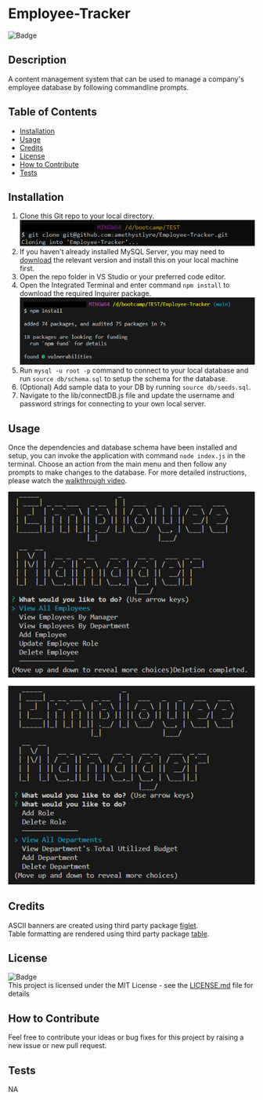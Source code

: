 # Employee-Tracker
![Badge](https://img.shields.io/badge/License-MIT-yellow)

## Description
    
A content management system that can be used to manage a company's employee database by following commandline prompts.
    
## Table of Contents
    
- [Installation](#installation)
- [Usage](#usage)
- [Credits](#credits)
- [License](#license)
- [How to Contribute](#how-to-contribute)
- [Tests](#tests)
    
## Installation
    
1. Clone this Git repo to your local directory.<br>
![screenshot](./images/Screenshot1.png)<br>
2. If you haven't already installed MySQL Server, you may need to [download](https://dev.mysql.com/) the relevant version and install this on your local machine first.
3. Open the repo folder in VS Studio or your preferred code editor.<br>
4. Open the Integrated Terminal and enter command `npm install` to download the required Inquirer package.<br>
![screenshot](./images/Screenshot2.png)
5. Run ```mysql -u root -p``` command to connect to your local database and run ```source db/schema.sql``` to setup the schema for the database.
6. (Optional) Add sample data to your DB by running ```source db/seeds.sql```.
7. Navigate to the lib/connectDB.js file and update the username and password strings for connecting to your own local server.

## Usage
    
Once the dependencies and database schema have been installed and setup, you can invoke the application with command `node index.js` in the terminal. Choose an action from the main menu and then follow any prompts to make changes to the database. For more detailed instructions, please watch the [walkthrough video](https:..).<br>

![screenshot](./images/Screenshot3.png)

![screenshot](./images/Screenshot4.png)
    
## Credits
ASCII banners are created using third party package [figlet](https://www.npmjs.com/package/figlet).<br>
Table formatting are rendered using third party package [table](https://www.npmjs.com/package/table).

## License
![Badge](https://img.shields.io/badge/License-MIT-yellow)<br>
This project is licensed under the MIT License - see the [LICENSE.md](license) file for details    
 
## How to Contribute
    
Feel free to contribute your ideas or bug fixes for this project by raising a new issue or new pull request.
    
## Tests
    
NA
